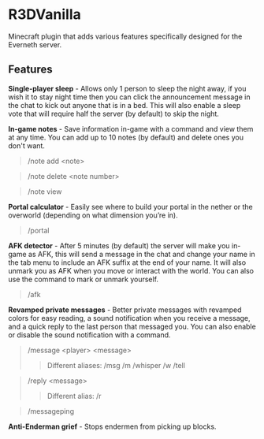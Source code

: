 
# R3DVanilla
Minecraft plugin that adds various features specifically designed for the Everneth server.

## Features
 **Single-player sleep** - Allows only 1 person to sleep the night away, if you wish it to stay night time then you can click the announcement message in the chat to kick out anyone that is in a bed. This will also enable a sleep vote that will require half the server (by default) to skip the night.
 
 **In-game notes** - Save information in-game with a command and view them at any time. You can add up to 10 notes (by default) and delete ones you don't want.
 >/note add \<note\>
 
 >/note delete \<note number\>
 
 >/note view
 
 **Portal calculator** - Easily see where to build your portal in the nether or the overworld (depending on what dimension you’re in).
 >/portal
 
 **AFK detector** - After 5 minutes (by default) the server will make you in-game as AFK, this will send a message in the chat and change your name in the tab menu to include an AFK suffix at the end of your name. It will also unmark you as AFK when you move or interact with the world. You can also use the command to mark or unmark yourself.
 >/afk
 
 **Revamped private messages** - Better private messages with revamped colors for easy reading, a sound notification when you receive a message, and a quick reply to the last person that messaged you. You can also enable or disable the sound notification with a command.
 >/message \<player\> \<message\>
 > > Different aliases: /msg /m /whisper /w /tell
 
 
 > /reply \<message\>
 > > Different alias: /r
 
 >/messageping
 
 **Anti-Enderman grief** - Stops endermen from picking up blocks.
